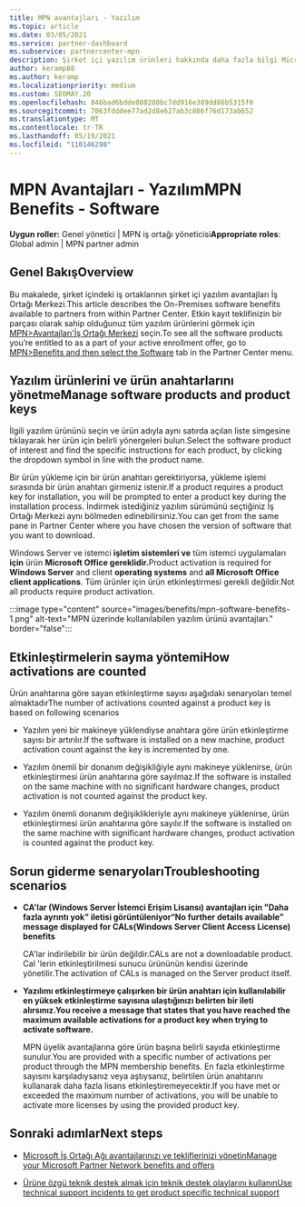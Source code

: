 ```yaml
---
title: MPN avantajları - Yazılım
ms.topic: article
ms.date: 03/05/2021
ms.service: partner-dashboard
ms.subservice: partnercenter-mpn
description: Şirket içi yazılım ürünleri hakkında daha fazla bilgi Microsoft İş Ortağı Ağı (MPN) avantajları
author: keramp88
ms.author: keramp
ms.localizationpriority: medium
ms.custom: SEOMAY.20
ms.openlocfilehash: 846bad6bdde080288bc7dd916e389dd86b5315f0
ms.sourcegitcommit: 7063fdddee77ad2d8e627ab3c806f76d173ab652
ms.translationtype: MT
ms.contentlocale: tr-TR
ms.lasthandoff: 05/19/2021
ms.locfileid: "110146298"
---
```

# <a name="mpn-benefits---software"></a><span data-ttu-id="fa386-103">MPN Avantajları - Yazılım</span><span class="sxs-lookup"><span data-stu-id="fa386-103">MPN Benefits - Software</span></span>

<span data-ttu-id="fa386-104">**Uygun roller:** Genel yönetici | MPN iş ortağı yöneticisi</span><span class="sxs-lookup"><span data-stu-id="fa386-104">**Appropriate roles**: Global admin | MPN partner admin</span></span>

## <a name="overview"></a><span data-ttu-id="fa386-105">Genel Bakış</span><span class="sxs-lookup"><span data-stu-id="fa386-105">Overview</span></span>

<span data-ttu-id="fa386-106">Bu makalede, şirket içindeki iş ortaklarının şirket içi yazılım avantajları İş Ortağı Merkezi.</span><span class="sxs-lookup"><span data-stu-id="fa386-106">This article describes the On-Premises software benefits available to partners from within Partner Center.</span></span> <span data-ttu-id="fa386-107">Etkin kayıt teklifinizin bir parçası olarak sahip olduğunuz tüm yazılım ürünlerini görmek için  [MPN>Avantajları'İş Ortağı Merkezi](https://partner.microsoft.com/dashboard/mpn/membership/benefits/software) seçin.</span><span class="sxs-lookup"><span data-stu-id="fa386-107">To see all the software products you’re entitled to as a part of your active enrollment offer, go to  [MPN>Benefits and then select the Software](https://partner.microsoft.com/dashboard/mpn/membership/benefits/software) tab in the Partner Center menu.</span></span>  

## <a name="manage-software-products-and-product-keys"></a><span data-ttu-id="fa386-108">Yazılım ürünlerini ve ürün anahtarlarını yönetme</span><span class="sxs-lookup"><span data-stu-id="fa386-108">Manage software products and product keys</span></span>

<span data-ttu-id="fa386-109">İlgili yazılım ürününü seçin ve ürün adıyla aynı satırda açılan liste simgesine tıklayarak her ürün için belirli yönergeleri bulun.</span><span class="sxs-lookup"><span data-stu-id="fa386-109">Select the software product of  interest and find the specific instructions for each product, by clicking the dropdown symbol in line with the product name.</span></span>

<span data-ttu-id="fa386-110">Bir ürün yükleme için bir ürün anahtarı gerektiriyorsa, yükleme işlemi sırasında bir ürün anahtarı girmeniz istenir.</span><span class="sxs-lookup"><span data-stu-id="fa386-110">If a product requires a product key for installation, you will be prompted to enter a product key during the installation process.</span></span> <span data-ttu-id="fa386-111">İndirmek istediğiniz yazılım sürümünü seçtiğiniz İş Ortağı Merkezi aynı bölmeden edinebilirsiniz.</span><span class="sxs-lookup"><span data-stu-id="fa386-111">You can get from the same pane in Partner Center where you have chosen the version of software that you want to download.</span></span>

<span data-ttu-id="fa386-112">Windows Server ve istemci **işletim sistemleri ve** tüm istemci uygulamaları **için** ürün **Microsoft Office gereklidir.**</span><span class="sxs-lookup"><span data-stu-id="fa386-112">Product activation is required for **Windows Server** and client **operating systems** and **all Microsoft Office client applications**.</span></span> <span data-ttu-id="fa386-113">Tüm ürünler için ürün etkinleştirmesi gerekli değildir.</span><span class="sxs-lookup"><span data-stu-id="fa386-113">Not all products require product activation.</span></span>

:::image type="content" source="images/benefits/mpn-software-benefits-1.png" alt-text="MPN üzerinde kullanılabilen yazılım ürünü avantajları." border="false":::

## <a name="how-activations-are-counted"></a><span data-ttu-id="fa386-115">Etkinleştirmelerin sayma yöntemi</span><span class="sxs-lookup"><span data-stu-id="fa386-115">How activations are counted</span></span>

<span data-ttu-id="fa386-116">Ürün anahtarına göre sayan etkinleştirme sayısı aşağıdaki senaryoları temel almaktadır</span><span class="sxs-lookup"><span data-stu-id="fa386-116">The number of activations counted against a product key is based on following scenarios</span></span>

- <span data-ttu-id="fa386-117">Yazılım yeni bir makineye yüklendiyse anahtara göre ürün etkinleştirme sayısı bir artırılır.</span><span class="sxs-lookup"><span data-stu-id="fa386-117">If the software is installed on a new machine, product activation count against the key is incremented by one.</span></span>
 
- <span data-ttu-id="fa386-118">Yazılım önemli bir donanım değişikliğiyle aynı makineye yüklenirse, ürün etkinleştirmesi ürün anahtarına göre sayılmaz.</span><span class="sxs-lookup"><span data-stu-id="fa386-118">If the software is installed on the same machine with no significant hardware changes, product activation is not counted against the product key.</span></span>

- <span data-ttu-id="fa386-119">Yazılım önemli donanım değişiklikleriyle aynı makineye yüklenirse, ürün etkinleştirmesi ürün anahtarına göre sayılır.</span><span class="sxs-lookup"><span data-stu-id="fa386-119">If the software is installed on the same machine with significant hardware changes, product activation is counted against the product key.</span></span>

## <a name="troubleshooting-scenarios"></a><span data-ttu-id="fa386-120">Sorun giderme senaryoları</span><span class="sxs-lookup"><span data-stu-id="fa386-120">Troubleshooting scenarios</span></span>

- <span data-ttu-id="fa386-121">**CA'lar (Windows Server İstemci Erişim Lisansı) avantajları için "Daha fazla ayrıntı yok" iletisi görüntüleniyor**</span><span class="sxs-lookup"><span data-stu-id="fa386-121">**“No further details available” message displayed for CALs(Windows Server Client Access License) benefits**</span></span>

    <span data-ttu-id="fa386-122">CA'lar indirilebilir bir ürün değildir.</span><span class="sxs-lookup"><span data-stu-id="fa386-122">CALs are not a downloadable product.</span></span> <span data-ttu-id="fa386-123">Cal 'lerin etkinleştirilmesi sunucu ürününün kendisi üzerinde yönetilir.</span><span class="sxs-lookup"><span data-stu-id="fa386-123">The activation of CALs is managed on the Server product itself.</span></span>

- <span data-ttu-id="fa386-124">**Yazılımı etkinleştirmeye çalışırken bir ürün anahtarı için kullanılabilir en yüksek etkinleştirme sayısına ulaştığınızı belirten bir ileti alırsınız.**</span><span class="sxs-lookup"><span data-stu-id="fa386-124">**You receive a message that states that you have reached the maximum available activations for a product key when trying to activate software.**</span></span>

    <span data-ttu-id="fa386-125">MPN üyelik avantajlarına göre ürün başına belirli sayıda etkinleştirme sunulur.</span><span class="sxs-lookup"><span data-stu-id="fa386-125">You are provided with a specific number of activations per product through the MPN membership benefits.</span></span> <span data-ttu-id="fa386-126">En fazla etkinleştirme sayısını karşıladıysanız veya aştıysanız, belirtilen ürün anahtarını kullanarak daha fazla lisans etkinleştiremeyecektir.</span><span class="sxs-lookup"><span data-stu-id="fa386-126">If you have met or exceeded the maximum number of activations, you will be unable to activate more licenses by using the provided product key.</span></span>


 ## <a name="next-steps"></a><span data-ttu-id="fa386-127">Sonraki adımlar</span><span class="sxs-lookup"><span data-stu-id="fa386-127">Next steps</span></span>

- [<span data-ttu-id="fa386-128">Microsoft İş Ortağı Ağı avantajlarınızı ve tekliflerinizi yönetin</span><span class="sxs-lookup"><span data-stu-id="fa386-128">Manage your Microsoft Partner Network benefits and offers</span></span>](manage-your-partner-network-benefits.md)

- [<span data-ttu-id="fa386-129">Ürüne özgü teknik destek almak için teknik destek olaylarını kullanın</span><span class="sxs-lookup"><span data-stu-id="fa386-129">Use technical support incidents to get product specific technical support</span></span>](mpn-benefits-technical-support.md)




